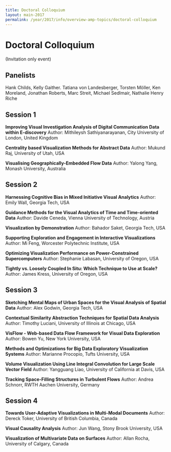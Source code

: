 ```yaml
---
title: Doctoral Colloquium
layout: main-2017
permalink: /year/2017/info/overview-amp-topics/doctoral-colloquium
---
```


# Doctoral Colloquium
(Invitation only event)

## Panelists
Hank Childs, Kelly Gaither. Tatiana von Landesberger, Torsten Möller, Ken Moreland, Jonathan Roberts, Marc Streit, Michael Sedlmair, Nathalie Henry Riche

## Session 1
**Improving Visual Investigation Analysis of Digital Communication Data within E-discovery**
Author: Mithileysh Sathiyanarayanan, City University of London, United Kingdom

**Centrality based Visualization Methods for Abstract Data**
Author: Mukund Raj, University of Utah, USA

**Visualising Geographically-Embedded Flow Data**
Author: Yalong Yang, Monash University, Australia

## Session 2 
**Harnessing Cognitive Bias in Mixed Initiative Visual Analytics**
Author: Emily Wall, Georgia Tech, USA 

**Guidance Methods for the Visual Analytics of Time and Time-oriented Data**
Author: Davide Ceneda, Vienna University of Technology, Austria 

**Visualization by Demonstration**
Author: Bahador Saket, Georgia Tech, USA

**Supporting Exploration and Engagement in Interactive Visualizations**
Author: Mi Feng, Worcester Polytechnic Institute, USA

**Optimizing Visualization Performance on Power-Constrained Supercomputers**
Author: Stephanie Labasan, University of Oregon, USA

**Tightly vs. Loosely Coupled In Situ: Which Technique to Use at Scale?**
Author: James Kress, University of Oregon, USA

## Session 3 
**Sketching Mental Maps of Urban Spaces for the Visual Analysis of Spatial Data**
Author: Alex Godwin, Georgia Tech, USA

**Contextual Similarity Abstraction Techniques for Spatial Data Analysis**
Author: Timothy Luciani, University of Illinois at Chicago, USA 

**VisFlow - Web-based Data Flow Framework for Visual Data Exploration**
Author: Bowen Yu, New York University, USA

**Methods and Optimizations for Big Data Exploratory Visualization Systems**
Author: Marianne Procopio, Tufts University, USA

**Volume Visualization Using Line Integral Convolution for Large Scale Vector Field**
Author: Yangguang Liao, University of California at Davis, USA

**Tracking Space-Filling Structures in Turbulent Flows**
Author: Andrea Schnorr, RWTH Aachen University, Germany

                
## Session 4 
**Towards User-Adaptive Visualizations in Multi-Modal Documents**
Author: Dereck Toker, University of British Columbia, Canada 

**Visual Causality Analysis**
Author: Jun Wang, Stony Brook University, USA 

**Visualization of Multivariate Data on Surfaces**
Author: Allan Rocha, University of Calgary, Canada 


